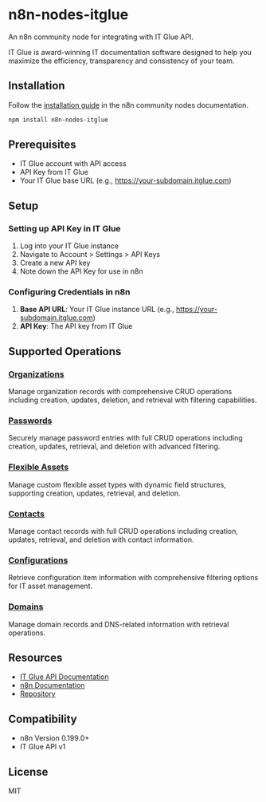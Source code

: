 # n8n-nodes-itglue

An n8n community node for integrating with IT Glue API.

IT Glue is award-winning IT documentation software designed to help you maximize the efficiency, transparency and consistency of your team.

## Installation

Follow the [installation guide](https://docs.n8n.io/integrations/community-nodes/installation/) in the n8n community nodes documentation.

```bash
npm install n8n-nodes-itglue
```

## Prerequisites

- IT Glue account with API access
- API Key from IT Glue
- Your IT Glue base URL (e.g., https://your-subdomain.itglue.com)

## Setup

### Setting up API Key in IT Glue

1. Log into your IT Glue instance
2. Navigate to Account > Settings > API Keys
3. Create a new API key
4. Note down the API Key for use in n8n

### Configuring Credentials in n8n

1. **Base API URL**: Your IT Glue instance URL (e.g., https://your-subdomain.itglue.com)
2. **API Key**: The API key from IT Glue

## Supported Operations

### [Organizations](./docs/organizations.md)
Manage organization records with comprehensive CRUD operations including creation, updates, deletion, and retrieval with filtering capabilities.

### [Passwords](./docs/passwords.md)
Securely manage password entries with full CRUD operations including creation, updates, retrieval, and deletion with advanced filtering.

### [Flexible Assets](./docs/flexible-assets.md)
Manage custom flexible asset types with dynamic field structures, supporting creation, updates, retrieval, and deletion.

### [Contacts](./docs/contacts.md)
Manage contact records with full CRUD operations including creation, updates, retrieval, and deletion with contact information.

### [Configurations](./docs/configurations.md)
Retrieve configuration item information with comprehensive filtering options for IT asset management.

### [Domains](./docs/domains.md)
Manage domain records and DNS-related information with retrieval operations.

## Resources

- [IT Glue API Documentation](https://api.itglue.com/developer/)
- [n8n Documentation](https://docs.n8n.io)
- [Repository](https://github.com/redanthrax/itglue-node)

## Compatibility

- n8n Version 0.199.0+
- IT Glue API v1

## License

MIT
